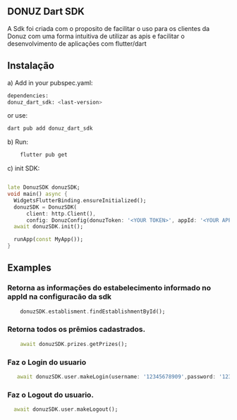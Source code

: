 ## DONUZ Dart SDK 

A Sdk foi criada com o proposito de facilitar o uso para os clientes da Donuz com uma forma intuitiva de utilizar as apis e facilitar o desenvolvimento de aplicações com flutter/dart


## Instalação

a) Add in your pubspec.yaml:
   ```sh
   dependencies:
   donuz_dart_sdk: <last-version>
   ```
or use:
   ```sh
   dart pub add donuz_dart_sdk
   ```

b) Run: 
```sh
    flutter pub get
```

c) init SDK:

```Dart

late DonuzSDK donuzSDK;
void main() async {
  WidgetsFlutterBinding.ensureInitialized();
  donuzSDK = DonuzSDK(
      client: http.Client(),
      config: DonuzConfig(donuzToken: '<YOUR TOKEN>', appId: '<YOUR APPID>'));
  await donuzSDK.init();

  runApp(const MyApp());
}

```

## Examples

### Retorna as informações do estabelecimento informado no appId na configuracão da sdk
```Dart
    donuzSDK.establisment.findEstablishmentById();
```



### Retorna todos os prêmios cadastrados. 
```Dart
    await donuzSDK.prizes.getPrizes();
```

### Faz o Login do usuario
```Dart
   await donuzSDK.user.makeLogin(username: '12345678909',password: '12345678909');
```

### Faz o Logout do usuario.
```Dart
  await donuzSDK.user.makeLogout();
```





